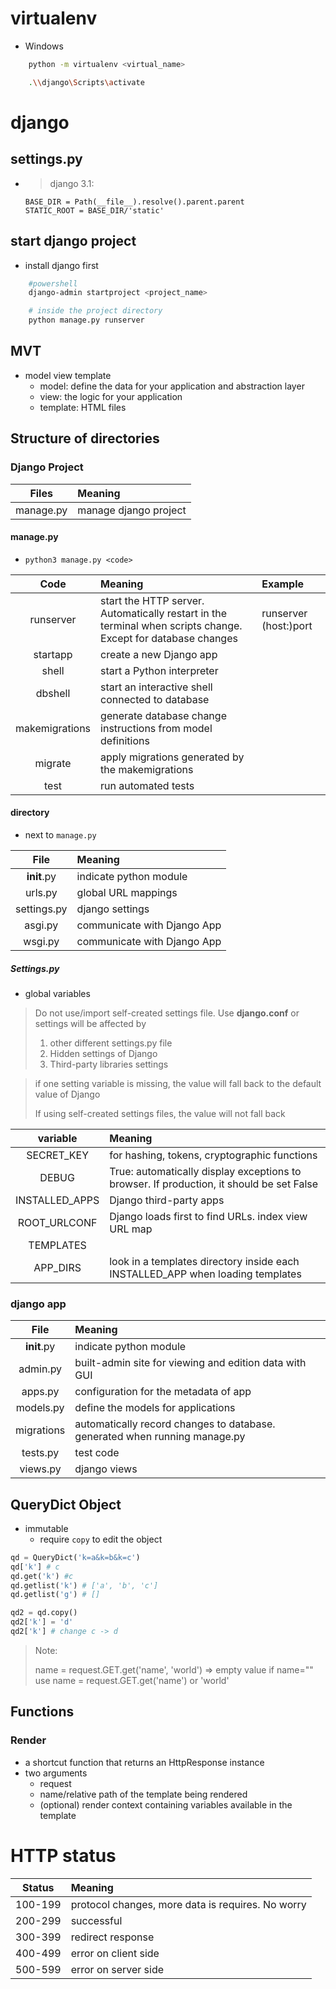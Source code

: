 

# virtualenv
* Windows
```bash
    python -m virtualenv <virtual_name>

    .\\django\Scripts\activate 
```

# django
## settings.py
* > django 3.1:
  ```
  BASE_DIR = Path(__file__).resolve().parent.parent
  STATIC_ROOT = BASE_DIR/'static'
  ```

## start django project
* install django first
```bash
    #powershell
    django-admin startproject <project_name>

    # inside the project directory
    python manage.py runserver
```

## MVT
* model view template
  * model: define the data for your application and abstraction layer
  * view: the logic for your application 
  * template: HTML files

## Structure of directories
### Django Project
|   Files   | Meaning               |
|:---------:|:----------------------|
| manage.py | manage django project |

#### manage.py
* ``python3 manage.py <code>``

|      Code      | Meaning                                                                                                       | Example               |
|:--------------:|:--------------------------------------------------------------------------------------------------------------|:----------------------|
|   runserver    | start the HTTP server. Automatically restart in the terminal when scripts change. Except for database changes | runserver (host:)port |
|    startapp    | create a new Django app                                                                                       |
|     shell      | start a Python interpreter                                                                                    |
|    dbshell     | start an interactive shell connected to database                                                              |
| makemigrations | generate database change instructions from model definitions                                                  |
|    migrate     | apply migrations generated by the makemigrations                                                              |
|      test      | run automated tests                                                                                           |

#### <project> directory
* next to ``manage.py``

|    File     | Meaning                     |
|:-----------:|:----------------------------|
| __init__.py | indicate python module      |
|   urls.py   | global URL mappings         |
| settings.py | django settings             |
|   asgi.py   | communicate with Django App |
|   wsgi.py   | communicate with Django App |

##### Settings.py
* global variables
> Do not use/import self-created settings file. Use **django.conf** or settings will be affected by
> 1. other different settings.py file
> 2. Hidden settings of Django
> 3. Third-party libraries settings

> if one setting variable is missing, the value will fall back to the default value of Django
> 
> If using self-created settings files, the value will not fall back

|    variable    | Meaning                                                                                  |
|:--------------:|:-----------------------------------------------------------------------------------------|
|   SECRET_KEY   | for hashing, tokens, cryptographic functions                                             |
|     DEBUG      | True: automatically display exceptions to browser. If production, it should be set False |
| INSTALLED_APPS | Django third-party apps                                                                  |
|  ROOT_URLCONF  | Django loads first to find URLs. index view URL map                                      |
|   TEMPLATES    ||
|    APP_DIRS    | look in a templates directory inside each INSTALLED_APP when loading templates           |




### django app
|    File     | Meaning                                                                    |
|:-----------:|:---------------------------------------------------------------------------|
| __init__.py | indicate python module                                                     |
|  admin.py   | built-admin site for viewing and edition data with GUI                     |
|   apps.py   | configuration for the metadata of app                                      |
|  models.py  | define the models for applications                                         |
| migrations  | automatically record changes to database. generated when running manage.py | 
|  tests.py   | test code                                                                  |
|  views.py   | django views                                                               |


## QueryDict Object
* immutable
  * require `copy` to edit the object
```python
qd = QueryDict('k=a&k=b&k=c')
qd['k'] # c
qd.get('k') #c
qd.getlist('k') # ['a', 'b', 'c']
qd.getlist('g') # []
```

```python
qd2 = qd.copy()
qd2['k'] = 'd'
qd2['k'] # change c -> d  
```
> Note: 
>
> name = request.GET.get('name', 'world') => empty value if name=""
> use name = request.GET.get('name') or 'world'

## Functions

### Render
* a shortcut function that returns an HttpResponse instance
* two arguments
  * request
  * name/relative path of the template being rendered
  * (optional) render context containing variables available in the template

# HTTP status
| Status  | Meaning                                           |
|:-------:|:--------------------------------------------------|
| 100-199 | protocol changes, more data is requires. No worry |
| 200-299 | successful                                        |
| 300-399 | redirect response                                 |
| 400-499 | error on client side                              |
| 500-599 | error on server side                              |